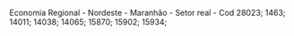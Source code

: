 Economia Regional - Nordeste - Maranhão - Setor real - Cod 28023; 1463; 14011; 14038; 14065; 15870; 15902; 15934;